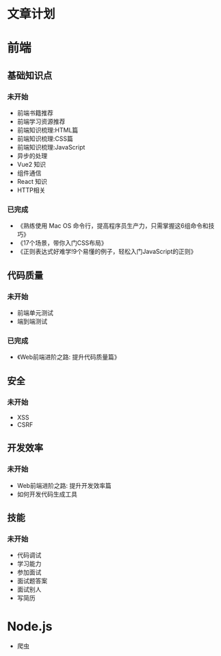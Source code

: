 # 文章计划
# 前端
## 基础知识点
### 未开始
* 前端书籍推荐
* 前端学习资源推荐
* 前端知识梳理:HTML篇
* 前端知识梳理:CSS篇
* 前端知识梳理:JavaScript
* 异步的处理
* Vue2 知识
* 组件通信
* React 知识
* HTTP相关

### 已完成
* 《熟练使用 Mac OS 命令行，提高程序员生产力，只需掌握这6组命令和技巧》
* 《17个场景，带你入门CSS布局》
* 《正则表达式好难学!9个易懂的例子，轻松入门JavaScript的正则》

## 代码质量
### 未开始
* 前端单元测试
* 端到端测试

### 已完成
* 《Web前端进阶之路: 提升代码质量篇》

## 安全
### 未开始
* XSS
* CSRF

## 开发效率
### 未开始
* Web前端进阶之路: 提升开发效率篇
* 如何开发代码生成工具

## 技能
### 未开始
* 代码调试
* 学习能力
* 参加面试
* 面试题答案
* 面试别人
* 写简历

# Node.js
* 爬虫

